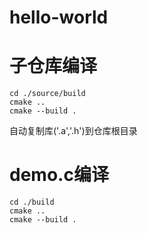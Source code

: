 # hello-world

# 子仓库编译
```
cd ./source/build
cmake ..
cmake --build .
```
自动复制库('.a','.h')到仓库根目录

# demo.c编译
```
cd ./build
cmake ..
cmake --build .
```